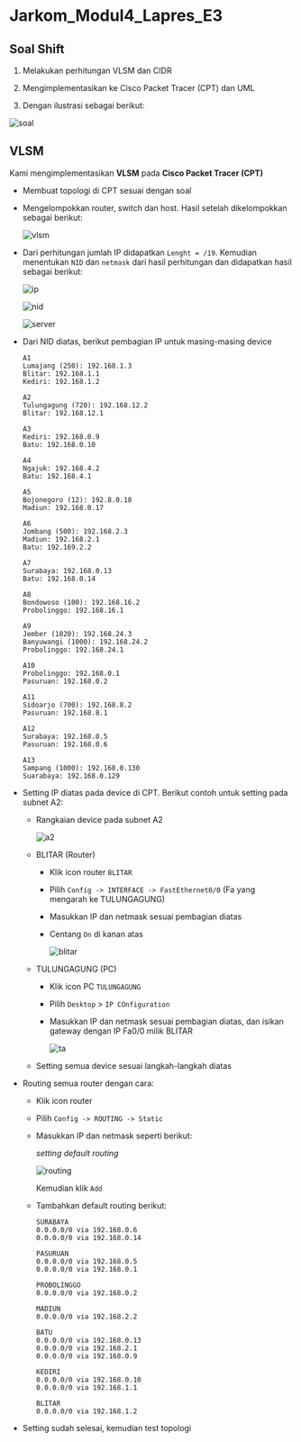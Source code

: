 # Jarkom_Modul4_Lapres_E3

## Soal Shift

1. Melakukan perhitungan VLSM dan CIDR

2. Mengimplementasikan ke Cisco Packet Tracer (CPT) dan UML

3. Dengan ilustrasi sebagai berikut:

![soal](https://github.com/adamgrbld/Jarkom_Modul4_Lapres_E3/blob/main/image/soal.png)
    

## VLSM

Kami mengimplementasikan **VLSM** pada **Cisco Packet Tracer (CPT)**

- Membuat topologi di CPT sesuai dengan soal

- Mengelompokkan router, switch dan host. Hasil setelah dikelompokkan sebagai berikut:

  ![vlsm](https://github.com/adamgrbld/Jarkom_Modul4_Lapres_E3/blob/main/image/vlsm.png)
  
- Dari perhitungan jumlah IP didapatkan ```Lenght = /19```. Kemudian menentukan ```NID``` dan ```netmask``` dari hasil perhitungan dan didapatkan hasil sebagai berikut:

  ![ip](https://github.com/adamgrbld/Jarkom_Modul4_Lapres_E3/blob/main/image/IP.jpg)
  
  ![nid](https://github.com/adamgrbld/Jarkom_Modul4_Lapres_E3/blob/main/image/nid.png)
  
  ![server](https://github.com/adamgrbld/Jarkom_Modul4_Lapres_E3/blob/main/image/server.png)
  
- Dari NID diatas, berikut pembagian IP untuk masing-masing device

  ```
  A1
  Lumajang (250): 192.168.1.3
  Blitar: 192.168.1.1
  Kediri: 192.168.1.2

  A2
  Tulungagung (720): 192.168.12.2
  Blitar: 192.168.12.1

  A3
  Kediri: 192.168.0.9
  Batu: 192.168.0.10

  A4
  Ngajuk: 192.168.4.2
  Batu: 192.168.4.1

  A5
  Bojonegoro (12): 192.8.0.18
  Madiun: 192.168.0.17

  A6
  Jombang (500): 192.168.2.3
  Madiun: 192.168.2.1
  Batu: 192.169.2.2

  A7
  Surabaya: 192.168.0.13
  Batu: 192.168.0.14

  A8
  Bondowoso (100): 192.168.16.2
  Probolinggo: 192.168.16.1

  A9
  Jember (1020): 192.168.24.3
  Banyuwangi (1000): 192.168.24.2
  Probolinggo: 192.168.24.1

  A10
  Probolinggo: 192.168.0.1
  Pasuruan: 192.168.0.2

  A11
  Sidoarjo (700): 192.168.8.2
  Pasuruan: 192.168.8.1

  A12
  Surabaya: 192.168.0.5
  Pasuruan: 192.168.0.6

  A13
  Sampang (1000): 192.168.0.130
  Suarabaya: 192.168.0.129
  ```
  
- Setting IP diatas pada device di CPT. Berikut contoh untuk setting pada subnet A2:
  
  - Rangkaian device pada subnet A2
  
    ![a2](https://github.com/adamgrbld/Jarkom_Modul4_Lapres_E3/blob/main/image/A2.png)
    
  - BLITAR (Router)
  
    - Klik icon router ```BLITAR```
    - Pilih ```Config -> INTERFACE -> FastEthernet0/0``` (Fa yang mengarah ke TULUNGAGUNG)
    - Masukkan IP dan netmask sesuai pembagian diatas
    - Centang ```On``` di kanan atas
    
      ![blitar](https://github.com/adamgrbld/Jarkom_Modul4_Lapres_E3/blob/main/image/blitar.png)
    
  - TULUNGAGUNG (PC)
  
    - Klik icon PC ```TULUNGAGUNG```
    - Pilih ```Desktop``` > ```IP COnfiguration```
    - Masukkan IP dan netmask sesuai pembagian diatas, dan isikan gateway dengan IP Fa0/0 milik BLITAR
    
      ![ta](https://github.com/adamgrbld/Jarkom_Modul4_Lapres_E3/blob/main/image/tulungagung.png)
    
  - Setting semua device sesuai langkah-langkah diatas

- Routing semua router dengan cara:

  - Klik icon router
  - Pilih ```Config -> ROUTING -> Static```
  - Masukkan IP dan netmask seperti berikut:
  
    *setting default routing*
    
    ![routing](https://github.com/adamgrbld/Jarkom_Modul4_Lapres_E3/blob/main/image/batu.png)
    
    Kemudian klik ```Add```
    
  - Tambahkan default routing berikut:
  
    ```
    SURABAYA
    0.0.0.0/0 via 192.168.0.6
    0.0.0.0/0 via 192.168.0.14

    PASURUAN
    0.0.0.0/0 via 192.168.0.5
    0.0.0.0/0 via 192.168.0.1

    PROBOLINGGO
    0.0.0.0/0 via 192.168.0.2

    MADIUN
    0.0.0.0/0 via 192.168.2.2

    BATU
    0.0.0.0/0 via 192.168.0.13
    0.0.0.0/0 via 192.168.2.1
    0.0.0.0/0 via 192.168.0.9

    KEDIRI
    0.0.0.0/0 via 192.168.0.10
    0.0.0.0/0 via 192.168.1.1

    BLITAR
    0.0.0.0/0 via 192.168.1.2
    ```
    
- Setting sudah selesai, kemudian test topologi
